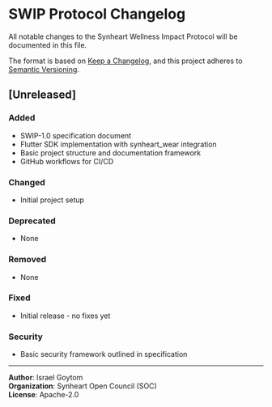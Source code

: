 # SWIP Protocol Changelog

All notable changes to the Synheart Wellness Impact Protocol will be documented in this file.

The format is based on [Keep a Changelog](https://keepachangelog.com/en/1.0.0/),
and this project adheres to [Semantic Versioning](https://semver.org/spec/v2.0.0.html).

## [Unreleased]

### Added
- SWIP-1.0 specification document
- Flutter SDK implementation with synheart_wear integration
- Basic project structure and documentation framework
- GitHub workflows for CI/CD

### Changed
- Initial project setup

### Deprecated
- None

### Removed
- None

### Fixed
- Initial release - no fixes yet

### Security
- Basic security framework outlined in specification

---

**Author**: Israel Goytom  
**Organization**: Synheart Open Council (SOC)  
**License**: Apache-2.0

